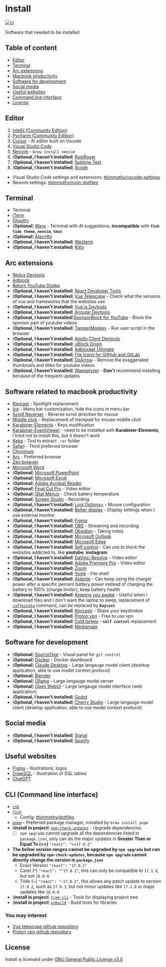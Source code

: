 # Install
[![ci](https://github.com/ttiimmothy/install/actions/workflows/ci.yml/badge.svg)](https://github.com/ttiimmothy/Install/actions/workflows/ci.yml)

Software that needed to be installed

## Table of content

- [Editor](#editor)
- [Terminal](#terminal)
- [Arc extensions](#arc-extensions)
- [Macbook productivity](#software-related-to-macbook-productivity)
- [Software for development](#software-for-development)
- [Social media](#social-media)
- [Useful websites](#useful-websites)
- [Command line interface](#cli-command-line-interface)
- [License](#license)

## Editor

1. [Intellij (Community Edition)](https://www.jetbrains.com/idea/download/?section=mac)
1. [Pycharm (Community Edition)](https://www.jetbrains.com/pycharm/download/?section=mac)
1. [Cursor](https://www.cursor.com/) - AI editor built on Vscode
1. [Visual Studio Code](https://code.visualstudio.com/)
1. [Neovim](https://github.com/neovim/neovim) - `brew install neovim`
1. (**Optional, I haven't installed**) [RustRover](https://www.jetbrains.com/rust/nextversion/)
1. (**Optional, I haven't installed**) [Sublime Text](https://www.sublimetext.com/)
1. (**Optional, I haven't installed**) [Xcode](https://developer.apple.com/download/all/?q=Xcode)

- Visual Studio Code settings and extensions: [ttiimmothy/vscode-settings](https://github.com/ttiimmothy/vscode-settings)
- Neovim settings: [ttiimmothy/nvim-dotfiles](https://github.com/ttiimmothy/dotfiles/tree/main/.config/nvim)

## Terminal

- Terminal
- [iTerm](https://iterm2.com/)
- [Ghostty](https://ghostty.org/download)
- (**Optional**) [Warp](https://www.warp.dev/) - Terminal with AI suggestions, **incompatible** with **`fish tide theme`**, **`neovim`**, **`tmux`**
- (**Optional**) [Alacritty](https://alacritty.org/)
- (**Optional, I haven't installed**) [Wezterm](https://wezfurlong.org/wezterm/install/macos.html)
- (**Optional, I haven't installed**) [Kitty](https://sw.kovidgoyal.net/kitty/binary/)

## Arc extensions

- [Redux Devtools](https://chromewebstore.google.com/detail/redux-devtools/lmhkpmbekcpmknklioeibfkpmmfibljd)
- [Adblock](https://chromewebstore.google.com/detail/adblock-%E2%80%94-block-ads-acros/gighmmpiobklfepjocnamgkkbiglidom)
- [Return YouTube Dislike](https://chromewebstore.google.com/detail/gebbhagfogifgggkldgodflihgfeippi)
- (**Optional, I haven't installed**) [React Developer Tools](https://chromewebstore.google.com/detail/react-developer-tools/fmkadmapgofadopljbjfkapdkoienihi)
- (**Optional, I haven't installed**) [Vue Telescope](https://chromewebstore.google.com/detail/vue-telescope/neaebjphlfplgdhedjdhcnpjkndddbpd) - Check what the versions of vue and frameworks that the websites use
- (**Optional, I haven't installed**) [Vue.js Devtools](https://chromewebstore.google.com/detail/vuejs-devtools/nhdogjmejiglipccpnnnanhbledajbpd)
- (**Optional, I haven't installed**) [Angular Devtools](https://chromewebstore.google.com/detail/angular-devtools/ienfalfjdbdpebioblfackkekamfmbnh)
- (**Optional, I haven't installed**)[SponsorBlock for YouTube](https://chromewebstore.google.com/detail/sponsorblock-for-youtube/mnjggcdmjocbbbhaepdhchncahnbgone) - Block the sponsor part of youtube videos
- (**Optional, I haven't installed**) [TamperMonkey](https://chromewebstore.google.com/detail/tampermonkey/dhdgffkkebhmkfjojejmpbldmpobfkfo?hl=en-US&utm_source=ext_sidebar) - Run user script in the browser
- (**Optional, I haven't installed**) [Apollo Client Devtools](https://chromewebstore.google.com/detail/apollo-client-devtools/jdkknkkbebbapilgoeccciglkfbmbnfm)
- (**Optional, I haven't installed**) [uBlock Origin](https://chromewebstore.google.com/detail/ublock-origin/cjpalhdlnbpafiamejdnhcphjbkeiagm)
- (**Optional, I haven't installed**) [Adblocker Ultimate](https://chromewebstore.google.com/detail/adblocker-ultimate/ohahllgiabjaoigichmmfljhkcfikeof?pli=1)
- (**Optional, I haven't installed**) [File Icons for GitHub and GitLab](https://chrome.google.com/webstore/detail/file-icons-for-github-and/ficfmibkjjnpogdcfhfokmihanoldbfe)
- (**Optional, I haven't installed**) [DeArrow](https://chromewebstore.google.com/detail/dearrow-better-titles-and/enamippconapkdmgfgjchkhakpfinmaj) - Remove the exaggerated thumbnails and titles for youtube videos
- (**Optional, I haven't installed**) [Wappalyzer](https://chromewebstore.google.com/detail/wappalyzer-technology-pro/gppongmhjkpfnbhagpmjfkannfbllamg) - **Don't** recommend installing because of the frequent updates

## Software related to macbook productivity

- [Raycast](https://raycast.com/) - Spotlight replacement
- [Ice](https://icemenubar.app/) - Menu bar customization, hide the icons in menu bar
- [Scroll Reverser](https://pilotmoon.com/scrollreverser/#relnotes) - Reverse scroll direction for mouse
- [Middle click](https://github.com/artginzburg/MiddleClick-Sonoma) - Replacement of trackpad for mouse middle click
- [Karabiner-Elements](https://karabiner-elements.pqrs.org/) - Keys modification
- [Karabiner-EventViewer](https://karabiner-elements.pqrs.org/) - need to be installed with **Karabiner-Elements**, I tried not to install this, but it doesn't work
- [Keka](https://www.keka.io/en/) - Tool to extract `.rar` folder
- [Safari](https://www.apple.com/ca/safari/) - Third preferred browser
- [Chromium](https://dev.to/pixelrena/installing-chromium-on-mac-apple-m2-pro-tutorial-4i4i)
- [Arc](https://arc.net/) - Preferred browser
- [Zen browser](https://zen-browser.app/)
- [Microsoft Word](https://www.microsoft.com/en-us/microsoft-365/download-office)
- (**Optional**) [Microsoft PowerPoint](https://www.microsoft.com/en-us/microsoft-365/download-office)
- (**Optional**) [Microsoft Excel](https://www.microsoft.com/en-us/microsoft-365/download-office)
- (**Optional**) [Adobe Acrobat Reader](https://get.adobe.com/reader/)
- (**Optional**) [Final Cut Pro](https://www.apple.com/ca/final-cut-pro/) - Video editor
- (**Optional**) [iStat Menus](https://bjango.com/mac/istatmenus/) - Check battery temperature
- (**Optional**) [Screen Studio](https://screen.studio/download) - Recording
- (**Optional, I haven't installed**) [Logi Options+](https://www.logitech.com/en-us/software/options.html) - Mouse configuration
- (**Optional, I haven't installed**) [Better display](https://github.com/waydabber/BetterDisplay) - Display settings when I use external monitor
- (**Optional, I haven't installed**) [Figma](https://www.figma.com/downloads/) 
- (**Optional, I haven't installed**) [OBS](https://obsproject.com/) - Streaming and recording
- (**Optional, I haven't installed**) [Obsidian](https://obsidian.md) - Taking notes
- (**Optional, I haven't installed**) [Microsoft Outlook](https://www.microsoft.com/en-us/microsoft-365/download-office)
- (**Optional, I haven't installed**) [Microsoft Edge](https://www.microsoft.com/en-us/edge?ep=198&form=MA13L7&es=40)
- (**Optional, I haven't installed**) [Self control](https://selfcontrolapp.com/) - Can use to block the websites addicted to, like **youtube**, **instagram**
- (**Optional, I haven't installed**) [DaVinci Resolve](https://www.blackmagicdesign.com/products/davinciresolve/edit) - Video editor
- (**Optional, I haven't installed**) [Adobe Premiere Pro](https://www.adobe.com/ca/products/premiere.html) - Video editor
- (**Optional, I haven't installed**) [Zoom](https://zoom.us/download)
- (**Optional, I haven't installed**) [Yoink](https://eternalstorms.at/yoink/mac/) - File shelf
- (**Optional, I haven't installed**) [Aldente](https://apphousekitchen.com/pricing/?utm_campaign=bogsponsoring&utm_medium=youtube-description&utm_source=youtube) - Can keep using the charger power after a specific percent battery power instead of charging the battery to 100% (charge limiter), keep battery health
- (**Optional, I haven't installed**) [Keeping you awake](https://keepingyouawake.app/) - Useful when I download files and I don't want the laptop to sleep, replacement of [`caffeinate`](https://james.brooks.page/blog/macos-caffeinate-command) command, can be replaced by **`Raycast`**
- (**Optional, I haven't installed**) [Keycastr](https://github.com/keycastr/keycastr) - Share your keystrokes
- (**Optional, I haven't installed**) [Proton vpn](https://protonvpn.com/l/vpn-home?url_id=282&u-tm_campaign=ww-all-2c-vpn-gro_aff-g_acq-partners_program&utm_source=aid-tune-6779&utm_medium=link&utm_term=vpn_home_landing&utm_content=26&phfp=false) - Free to use vpn
- (**Optional, I haven't installed**) [Cold turkey](https://getcoldturkey.com/) - **`self control`** replacement
- (**Optional, I haven't installed**) [Mediamate](https://github.com/Wouter01/MediaMate-Releases/releases)

## Software for development

- (**Optional**) [SourceTree](https://www.sourcetreeapp.com/) - Visual panel for `git control`
- (**Optional**) [Docker](https://docs.docker.com/desktop/install/mac-install/) - Docker dashboard
- (**Optional**) [Claude Desktop](https://claude.ai/download) - Large langauge model client (desktop application, able to use model context protocol)
- (**Optional**) [Blender](https://www.blender.org/download/)
- (**Optional**) [Ollama](https://ollama.com/download) - Large langauge model server
- (**Optional**) [Open WebUI](https://github.com/open-webui/open-webui) - Large langauge model interface (web application)
- (**Optional, I haven't installed**) [Godot](https://godotengine.org/download/macos/)
- (**Optional, I haven't installed**) [Cherry Studio](https://www.cherry-ai.com/download) - Large langauge model client (desktop application, able to use model context protocol)

## Social media

- (**Optional, I haven't installed**) [Signal](https://signal.org/download/)
- (**Optional, I haven't installed**) [Spotify](https://www.spotify.com/us/download/mac/)

## Useful websites

- [Figma](https://www.figma.com/) - Illustrations, logos
- [DrawSQL](https://drawsql.app/diagrams) - Illustration of SQL tables
- [ChatGPT](https://chat.openai.com/)

## CLI (Command line interface)

- [`zsh`](https://zsh.org/)
- [`fish`](https://fishshell.com/)
  - Config: [ttiimmothy/dotfiles](https://github.com/ttiimmothy/dotfiles)
- [`pnpm`](https://pnpm.io/) - Preferred package manager, installed by `brew install pnpm`
- (**install in project**) [`npm-check-updates`](https://github.com/raineorshine/npm-check-updates) - Upgrade dependencies
  - [ ] `npm upgrade` cannot upgrade all the dependencies listed in `package.json`, only can do the major updates in **Greater Than or Equal To (>=)** `"react": ">=17.0.2"`
- **The *below version ranges* cannot be upgraded by `npm upgrade` but can be upgraded by `npm-check-updates`, because `npm upgrade` cannot directly change the version in `package.json`**
  - Exact Version
  `"react": "17.0.2"`
  - Caret (^)
  `"react": "^17.0.2"`, this can only be compatible to `17.1.0`, but not `18.0.0`
  - Tilde (~)
  `"react": "~17.0.2"`, this allows any patch update to version `17.0.2`, such as `17.0.3`, but not minor updates like `17.1.0` or major updates like `18.0.0`
- (**install in project**) [`tree-cli`](https://github.com/MrRaindrop/tree-cli) - Tools for displaying project tree
- (**install in project**) [`unbuild`](https://github.com/unjs/unbuild) - Build tools for libraries

### You may interest

- [Vue telescope github repository](https://github.com/nuxtlabs/vue-telescope-analyzer)
- [Proton vpn github repository](https://github.com/ProtonVPN/ios-mac-app)

## License

Install is licensed under [GNU General Public License v3.0](LICENSE).
